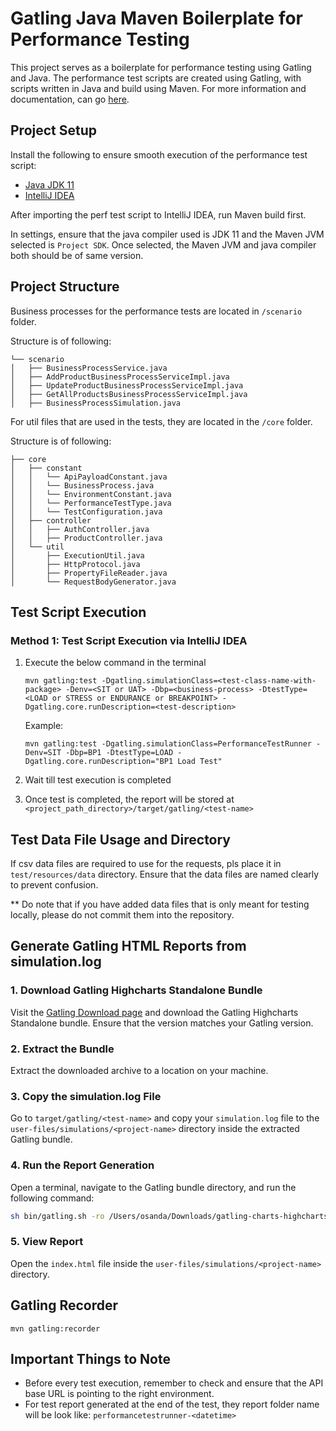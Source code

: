 # Gatling Java Maven Boilerplate for Performance Testing
This project serves as a boilerplate for performance testing using Gatling and Java. The performance test scripts are created using Gatling, with scripts written in Java and build using Maven. For more information and documentation, can go [here](https://gatling.io/docs/gatling/).

## Project Setup
Install the following to ensure smooth execution of the performance test script:

- [Java JDK 11](https://www.oracle.com/java/technologies/javase/jdk11-archive-downloads.html)
- [IntelliJ IDEA](https://www.jetbrains.com/idea/download/?section=mac)

After importing the perf test script to IntelliJ IDEA, run Maven build first. 

In settings, ensure that the java compiler used is JDK 11 and the Maven JVM selected is `Project SDK`. Once selected, the Maven JVM and java compiler both should be of same version.

## Project Structure
Business processes for the performance tests are located in `/scenario` folder. 

Structure is of following:
```
└── scenario
│   ├── BusinessProcessService.java
│   ├── AddProductBusinessProcessServiceImpl.java
│   ├── UpdateProductBusinessProcessServiceImpl.java
│   ├── GetAllProductsBusinessProcessServiceImpl.java
│   ├── BusinessProcessSimulation.java
```

For util files that are used in the tests, they are located in the `/core` folder.

Structure is of following:
```
├── core
│   ├── constant
│   │   └── ApiPayloadConstant.java
│   │   └── BusinessProcess.java
│   │   └── EnvironmentConstant.java
│   │   └── PerformanceTestType.java
│   │   └── TestConfiguration.java
│   ├── controller
│   │   ├── AuthController.java
│   │   ├── ProductController.java
│   └── util
│       ├── ExecutionUtil.java
│       ├── HttpProtocol.java
│       ├── PropertyFileReader.java
│       └── RequestBodyGenerator.java
```

## Test Script Execution

### Method 1: Test Script Execution via IntelliJ IDEA

1. Execute the below command in the terminal

    `mvn gatling:test -Dgatling.simulationClass=<test-class-name-with-package> -Denv=<SIT or UAT> -Dbp=<business-process> -DtestType=<LOAD or STRESS or ENDURANCE or BREAKPOINT> -Dgatling.core.runDescription=<test-description>`
    
    Example:
    
    `mvn gatling:test -Dgatling.simulationClass=PerformanceTestRunner -Denv=SIT -Dbp=BP1 -DtestType=LOAD -Dgatling.core.runDescription="BP1 Load Test"`

2. Wait till test execution is completed
3. Once test is completed, the report will be stored at `<project_path_directory>/target/gatling/<test-name>`

## Test Data File Usage and Directory
If csv data files are required to use for the requests, pls place it in `test/resources/data` directory. Ensure that the data files are named clearly to prevent confusion. 

** Do note that if you have added data files that is only meant for testing locally, please do not commit them into the repository.

## Generate Gatling HTML Reports from simulation.log

### 1. Download Gatling Highcharts Standalone Bundle 
Visit the [Gatling Download page](https://repo1.maven.org/maven2/io/gatling/highcharts/gatling-charts-highcharts-bundle/3.11.3/gatling-charts-highcharts-bundle-3.11.3.zip) and download the Gatling Highcharts Standalone bundle. Ensure that the version matches your Gatling version.

### 2. Extract the Bundle
Extract the downloaded archive to a location on your machine.

### 3. Copy the simulation.log File
Go to `target/gatling/<test-name>` and copy your `simulation.log` file to the `user-files/simulations/<project-name>` directory inside the extracted Gatling bundle.

### 4. Run the Report Generation
Open a terminal, navigate to the Gatling bundle directory, and run the following command:

```bash
sh bin/gatling.sh -ro /Users/osanda/Downloads/gatling-charts-highcharts-bundle-3.10.3/user-files/simulations/<project-name>
```

### 5. View Report
Open the `index.html` file inside the `user-files/simulations/<project-name>` directory.

## Gatling Recorder

   `mvn gatling:recorder`

## Important Things to Note
- Before every test execution, remember to check and ensure that the API base URL is pointing to the right environment.
- For test report generated at the end of the test, they report folder name will be look like: `performancetestrunner-<datetime>`

